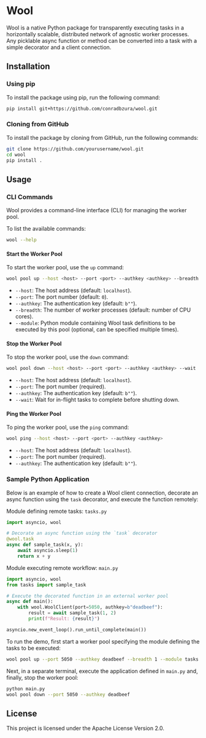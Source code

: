 # Wool

Wool is a native Python package for transparently executing tasks in a horizontally scalable, distributed network of agnostic worker processes. Any picklable async function or method can be converted into a task with a simple decorator and a client connection.

## Installation

### Using pip

To install the package using pip, run the following command:

```sh
pip install git+https://github.com/conradbzura/wool.git
```

### Cloning from GitHub

To install the package by cloning from GitHub, run the following commands:

```sh
git clone https://github.com/yourusername/wool.git
cd wool
pip install .
```

## Usage

### CLI Commands

Wool provides a command-line interface (CLI) for managing the worker pool.

To list the available commands:

```sh
wool --help
```

#### Start the Worker Pool

To start the worker pool, use the `up` command:

```sh
wool pool up --host <host> --port <port> --authkey <authkey> --breadth <breadth> --module <module>
```

- `--host`: The host address (default: `localhost`).
- `--port`: The port number (default: `0`).
- `--authkey`: The authentication key (default: `b""`).
- `--breadth`: The number of worker processes (default: number of CPU cores).
- `--module`: Python module containing Wool task definitions to be executed by this pool (optional, can be specified multiple times).

#### Stop the Worker Pool

To stop the worker pool, use the `down` command:

```sh
wool pool down --host <host> --port <port> --authkey <authkey> --wait
```

- `--host`: The host address (default: `localhost`).
- `--port`: The port number (required).
- `--authkey`: The authentication key (default: `b""`).
- `--wait`: Wait for in-flight tasks to complete before shutting down.

#### Ping the Worker Pool

To ping the worker pool, use the `ping` command:

```sh
wool ping --host <host> --port <port> --authkey <authkey>
```

- `--host`: The host address (default: `localhost`).
- `--port`: The port number (required).
- `--authkey`: The authentication key (default: `b""`).

### Sample Python Application

Below is an example of how to create a Wool client connection, decorate an async function using the `task` decorator, and execute the function remotely:

Module defining remote tasks:
`tasks.py`
```python
import asyncio, wool

# Decorate an async function using the `task` decorator
@wool.task
async def sample_task(x, y):
    await asyncio.sleep(1)
    return x + y
```

Module executing remote workflow:
`main.py`
```python
import asyncio, wool
from tasks import sample_task

# Execute the decorated function in an external worker pool
async def main():
    with wool.WoolClient(port=5050, authkey=b"deadbeef"):
        result = await sample_task(1, 2)
        print(f"Result: {result}")

asyncio.new_event_loop().run_until_complete(main())
```

To run the demo, first start a worker pool specifying the module defining the tasks to be executed:
```bash
wool pool up --port 5050 --authkey deadbeef --breadth 1 --module tasks
```

Next, in a separate terminal, execute the application defined in `main.py` and, finally, stop the worker pool:
```bash
python main.py
wool pool down --port 5050 --authkey deadbeef
```

## License

This project is licensed under the Apache License Version 2.0.

